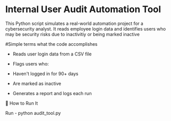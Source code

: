 # Internal User Audit Automation Tool
This Python script simulates a real-world automation project for a cybersecurity analyst. It reads employee login data and identifies users who may be security risks due to inactivitiy or being marked inactive 

#Simple terms what the code accomplishes
- Reads user login data from a CSV file
- Flags users who:

- Haven't logged in for 90+ days
- Are marked as inactive
- Generates a report and logs each run

🚀 How to Run It

  Run - python audit_tool.py 
